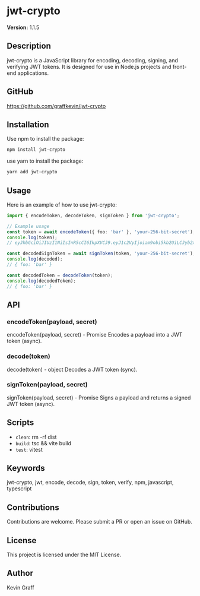 # jwt-crypto

**Version:** 1.1.5

## Description

jwt-crypto is a JavaScript library for encoding, decoding, signing, and verifying JWT tokens. It is designed for use in Node.js projects and front-end applications.

## GitHub
https://github.com/graffkevin/jwt-crypto

## Installation

Use npm to install the package:
```bash
npm install jwt-crypto
```

use yarn to install the package:
```bash
yarn add jwt-crypto
```

## Usage

Here is an example of how to use jwt-crypto:

```TypeScript
import { encodeToken, decodeToken, signToken } from 'jwt-crypto';

// Example usage
const token = await encodeToken({ foo: 'bar' }, 'your-256-bit-secret');
console.log(token);
// eyJhbGciOiJIUzI1NiIsInR5cCI6IkpXVCJ9.eyJ1c2VyIjoiam9obi5kb2UiLCJyb2xlIjoiYWRtaW4ifQ.8KlhxV_jhfRw7oWoXky6a57CXrlTCSEu9JP2_E6Lj6I'

const decodedSignToken = await signToken(token, 'your-256-bit-secret');
console.log(decoded);
// { foo: 'bar' }

const decodedToken = decodeToken(token);
console.log(decodedToken);
// { foo: 'bar' }
```

## API

### encodeToken(payload, secret)
encodeToken(payload, secret) - Promise<string>
Encodes a payload into a JWT token (async).

### decode(token)
decode(token) - object
Decodes a JWT token (sync).

### signToken(payload, secret)
signToken(payload, secret) - Promise<object>
Signs a payload and returns a signed JWT token (async).

## Scripts

- `clean`: rm -rf dist
- `build`: tsc && vite build
- `test`: vitest

## Keywords

jwt-crypto, jwt, encode, decode, sign, token, verify, npm, javascript, typescript

## Contributions

Contributions are welcome. Please submit a PR or open an issue on GitHub.

## License

This project is licensed under the MIT License.

## Author
Kevin Graff